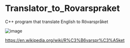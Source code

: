# Translator_to_Rovarspraket

C++ program that translate English to Rövarspråket

![image](https://user-images.githubusercontent.com/3512401/206881003-000bc8f2-9649-4ae2-b273-bc81dcb1dbb3.png)


https://en.wikipedia.org/wiki/R%C3%B6varspr%C3%A5ket
